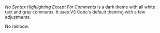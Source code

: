 *No Syntax Highlighting Except For Comments* is a dark theme with all white text and gray comments. It uses VS Code's default theming with a few adjustments.

No rainbow.

